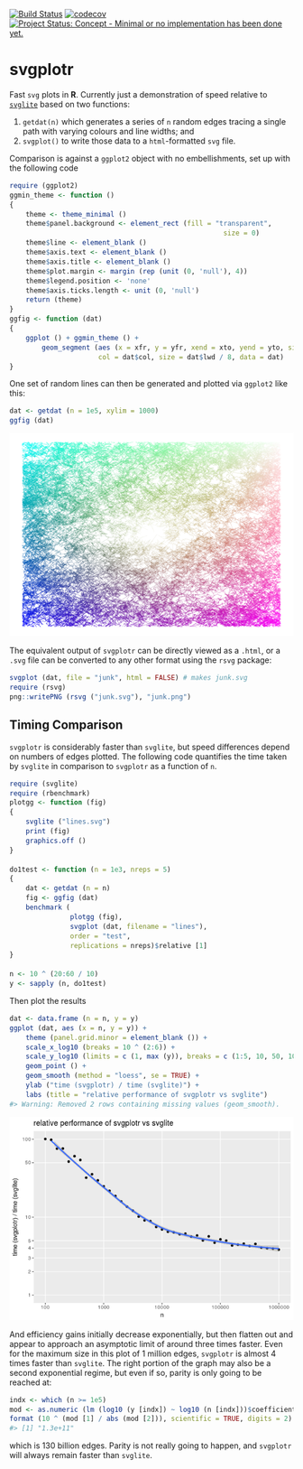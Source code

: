 <!-- README.md is generated from README.Rmd. Please edit that file -->
[![Build Status](https://travis-ci.org/mpadge/svgplotr.svg)](https://travis-ci.org/mpadge/svgplotr) [![codecov](https://codecov.io/gh/mpadge/svgplotr/branch/master/graph/badge.svg)](https://codecov.io/gh/mpadge/svgplotr) [![Project Status: Concept - Minimal or no implementation has been done yet.](http://www.repostatus.org/badges/0.1.0/concept.svg)](http://www.repostatus.org/#concept)

svgplotr
========

Fast `svg` plots in **R**. Currently just a demonstration of speed relative to [`svglite`](https://github.com/r-lib/svglite) based on two functions:

1.  `getdat(n)` which generates a series of `n` random edges tracing a single path with varying colours and line widths; and
2.  `svgplot()` to write those data to a `html`-formatted `svg` file.

Comparison is against a `ggplot2` object with no embellishments, set up with the following code

``` r
require (ggplot2)
ggmin_theme <- function ()
{
    theme <- theme_minimal ()
    theme$panel.background <- element_rect (fill = "transparent",
                                                     size = 0)
    theme$line <- element_blank ()
    theme$axis.text <- element_blank ()
    theme$axis.title <- element_blank ()
    theme$plot.margin <- margin (rep (unit (0, 'null'), 4))
    theme$legend.position <- 'none'
    theme$axis.ticks.length <- unit (0, 'null')
    return (theme)
}
ggfig <- function (dat)
{
    ggplot () + ggmin_theme () +
        geom_segment (aes (x = xfr, y = yfr, xend = xto, yend = yto, size = lwd),
                      col = dat$col, size = dat$lwd / 8, data = dat)
}
```

One set of random lines can then be generated and plotted via `ggplot2` like this:

``` r
dat <- getdat (n = 1e5, xylim = 1000)
ggfig (dat)
```

![](README-fig-1.png)

The equivalent output of `svgplotr` can be directly viewed as a `.html`, or a `.svg` file can be converted to any other format using the `rsvg` package:

``` r
svgplot (dat, file = "junk", html = FALSE) # makes junk.svg
require (rsvg)
png::writePNG (rsvg ("junk.svg"), "junk.png")
```

Timing Comparison
-----------------

`svgplotr` is considerably faster than `svglite`, but speed differences depend on numbers of edges plotted. The following code quantifies the time taken by `svglite` in comparison to `svgplotr` as a function of `n`.

``` r
require (svglite)
require (rbenchmark)
plotgg <- function (fig)
{
    svglite ("lines.svg")
    print (fig)
    graphics.off ()
}

do1test <- function (n = 1e3, nreps = 5)
{
    dat <- getdat (n = n)
    fig <- ggfig (dat)
    benchmark (
               plotgg (fig),
               svgplot (dat, filename = "lines"),
               order = "test",
               replications = nreps)$relative [1]
}

n <- 10 ^ (20:60 / 10)
y <- sapply (n, do1test)
```

Then plot the results

``` r
dat <- data.frame (n = n, y = y)
ggplot (dat, aes (x = n, y = y)) +
    theme (panel.grid.minor = element_blank ()) +
    scale_x_log10 (breaks = 10 ^ (2:6)) +
    scale_y_log10 (limits = c (1, max (y)), breaks = c (1:5, 10, 50, 100)) +
    geom_point () +
    geom_smooth (method = "loess", se = TRUE) +
    ylab ("time (svgplotr) / time (svglite)") +
    labs (title = "relative performance of svgplotr vs svglite")
#> Warning: Removed 2 rows containing missing values (geom_smooth).
```

![](README-plot-timings-1.png)

And efficiency gains initially decrease exponentially, but then flatten out and appear to approach an asymptotic limit of around three times faster. Even for the maximum size in this plot of 1 million edges, `svgplotr` is almost 4 times faster than `svglite`. The right portion of the graph may also be a second exponential regime, but even if so, parity is only going to be reached at:

``` r
indx <- which (n >= 1e5)
mod <- as.numeric (lm (log10 (y [indx]) ~ log10 (n [indx]))$coefficients)
format (10 ^ (mod [1] / abs (mod [2])), scientific = TRUE, digits = 2)
#> [1] "1.3e+11"
```

which is 130 billion edges. Parity is not really going to happen, and `svgplotr` will always remain faster than `svglite`.
